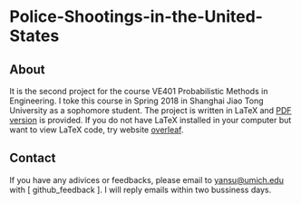 # Police-Shootings-in-the-United-States
## About
It is the second project for the course VE401 Probabilistic Methods in Engineering.
I toke this course in Spring 2018 in Shanghai Jiao Tong University as a sophomore student. The project is written in LaTeX and
[PDF version](https://github.com/Gavin-Sun555/Police-Shootings-in-the-United-States/blob/master/401_PJ2.pdf) is provided.
If you do not have LaTeX installed in your computer but want to view LaTeX code, try website [overleaf](https://www.overleaf.com).
## Contact
If you have any adivices or feedbacks, please email to [yansu@umich.edu](yansu@umich.edu) with [ github_feedback ]. 
I will reply emails within two bussiness days. 

